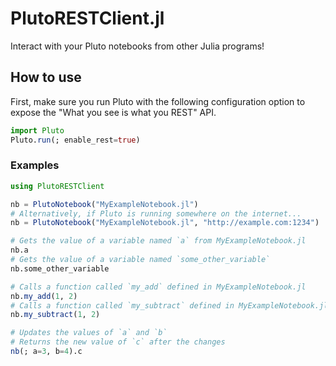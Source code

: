 # PlutoRESTClient.jl
Interact with your Pluto notebooks from other Julia programs!
## How to use
First, make sure you run Pluto with the following configuration option to expose the "What you see is what you REST" API.
```julia
import Pluto
Pluto.run(; enable_rest=true)
```
### Examples
```julia
using PlutoRESTClient

nb = PlutoNotebook("MyExampleNotebook.jl")
# Alternatively, if Pluto is running somewhere on the internet...
nb = PlutoNotebook("MyExampleNotebook.jl", "http://example.com:1234")

# Gets the value of a variable named `a` from MyExampleNotebook.jl
nb.a
# Gets the value of a variable named `some_other_variable`
nb.some_other_variable

# Calls a function called `my_add` defined in MyExampleNotebook.jl
nb.my_add(1, 2)
# Calls a function called `my_subtract` defined in MyExampleNotebook.jl
nb.my_subtract(1, 2)

# Updates the values of `a` and `b`
# Returns the new value of `c` after the changes
nb(; a=3, b=4).c
